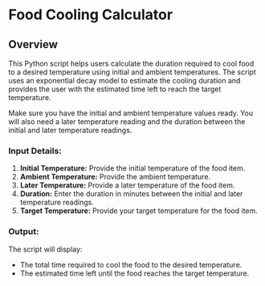 # Food Cooling Calculator

## Overview
This Python script helps users calculate the duration required to cool food to a desired temperature using initial and ambient temperatures. The script uses an exponential decay model to estimate the cooling duration and provides the user with the estimated time left to reach the target temperature.

Make sure you have the initial and ambient temperature values ready. You will also need a later temperature reading and the duration between the initial and later temperature readings.

### Input Details:
1. **Initial Temperature:** Provide the initial temperature of the food item.
2. **Ambient Temperature:** Provide the ambient temperature.
3. **Later Temperature:** Provide a later temperature of the food item.
4. **Duration:** Enter the duration in minutes between the initial and later temperature readings.
5. **Target Temperature:** Provide your target temperature for the food item.

### Output:
The script will display:
- The total time required to cool the food to the desired temperature.
- The estimated time left until the food reaches the target temperature.

